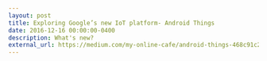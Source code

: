 ```yaml
---
layout: post
title: Exploring Google’s new IoT platform- Android Things
date: 2016-12-16 00:00:00-0400
description: What's new?
external_url: https://medium.com/my-online-cafe/android-things-468c91c28020
---
```



<!-- [
  {
    "title": {
      "__cdata": " Hello 2.0 for my readers! "
    },
    "link": "https://medium.com/my-online-cafe/hello-2-0-for-my-readers-4d5603101253?source=rss----8edfac9cce85---4",
    "pubDate": "Sun, 27 Aug 2017 04:06:35 GMT"
  },
  {
    "title": {
      "__cdata": "\nExploring Google’s new IoT platform: Android Things\n"
    },
    "link": "https://medium.com/my-online-cafe/android-things-468c91c28020?source=rss----8edfac9cce85---4",
    "pubDate": "Fri, 16 Dec 2016 07:03:07 GMT"
  },
  {
    "title": {
      "__cdata": " Firebase Dev Summit 2016: Summary "
    },
    "link": "https://medium.com/my-online-cafe/firebase-dev-summit-2016-summary-ba082eb4718c?source=rss----8edfac9cce85---4",
    "pubDate": "Thu, 10 Nov 2016 05:27:23 GMT"
  },
  {
    "title": {
      "__cdata": " Exploring Bottom Navigation Bar in Android "
    },
    "link": "https://medium.com/my-online-cafe/exploring-bottom-navigation-bar-in-android-a02fc4b9eebb?source=rss----8edfac9cce85---4",
    "pubDate": "Tue, 25 Oct 2016 11:14:43 GMT"
  },
  {
    "title": {
      "__cdata": "\nHow to get started with Amazon Web Services: Part 3 : The Last One\n"
    },
    "link": "https://medium.com/my-online-cafe/how-to-get-started-with-amazon-web-services-part-3-the-last-one-273b56a0bd3d?source=rss----8edfac9cce85---4",
    "pubDate": "Sun, 25 Sep 2016 12:25:46 GMT"
  },
  {
    "title": {
      "__cdata": "\nHow to get started with Amazon Web Services: Part 2: Starting the server\n"
    },
    "link": "https://medium.com/my-online-cafe/how-to-get-started-with-amazon-web-services-part-2-starting-the-server-ccb557128b4e?source=rss----8edfac9cce85---4",
    "pubDate": "Sun, 11 Sep 2016 04:13:40 GMT"
  },
  {
    "title": {
      "__cdata": "\nHow to get started with Amazon Web Services: Part 1: Start with EC2\n"
    },
    "link": "https://medium.com/my-online-cafe/aws-tutorial-part-1-b46c8b77683b?source=rss----8edfac9cce85---4",
    "pubDate": "Mon, 05 Sep 2016 07:28:50 GMT"
  },
  {
    "title": {
      "__cdata": " World in 360 "
    },
    "link": "https://medium.com/my-online-cafe/world-in-360-a762c8226469?source=rss----8edfac9cce85---4",
    "pubDate": "Fri, 02 Sep 2016 11:03:25 GMT"
  },
  {
    "title": {
      "__cdata": " About Myself "
    },
    "link": "https://medium.com/my-online-cafe/about-myself-5d6946a05c2d?source=rss----8edfac9cce85---4",
    "pubDate": "Sat, 27 Aug 2016 12:18:34 GMT"
  },
  {
    "title": {
      "__cdata": " Specs "
    },
    "link": "https://medium.com/my-online-cafe/specs-9dfce2be8dd0?source=rss----8edfac9cce85---4",
    "pubDate": "Sat, 27 Aug 2016 11:41:49 GMT"
  }
] -->
